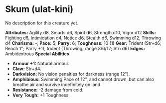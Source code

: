 # Skum (ulat-kini)

No description for this creature yet.

**Attributes:** Agility d8, Smarts d6, Spirit d6, Strength d10, Vigor
d12
**Skills:** Fighting d6, Intimidation d4, Notice d6, Stealth d6,
Swimming d12, Throwing d4
**Charisma:** -; **Pace:** 5; **Parry:** 6; **Toughness:** 10 (1)
**Gear:** Trident (Str+d6; Reach 1"; Parry +1), trident (Throwing;
range 3/6/12; Str+d6)
**Edges:** Ambidextrous
**Special Abilities**

- **Armour +1:** Natural armour.
- **Claw:** Str+d4.
- **Darkvision:** No vision penalties for darkness (range 12").
- **Amphibious:** Swimming Pace of 12", and cannot drown, but can also
breathe air and survive indefinitely on land.
- **Resistance:** -2 damage from cold.
- **Very Tough:** +1 Toughness.
